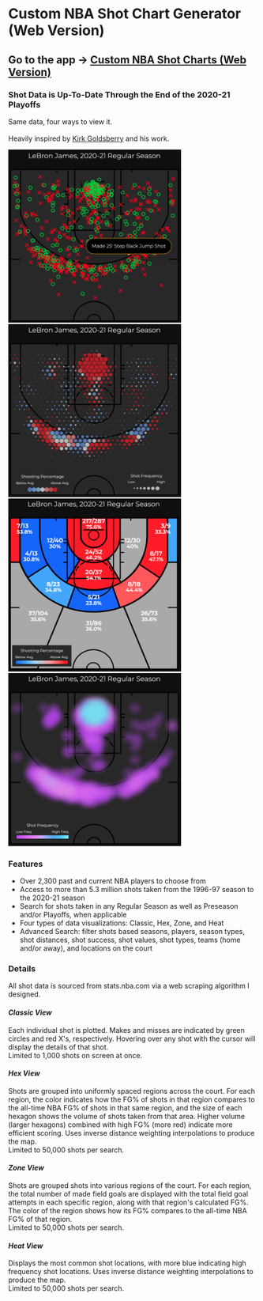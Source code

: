 # Custom NBA Shot Chart Generator (Web Version)

## Go to the app -> <a href="https://customnbashotcharts.com/">Custom NBA Shot Charts (Web Version)</a>

### Shot Data is Up-To-Date Through the End of the 2020-21 Playoffs

Same data, four ways to view it.<br><br>
Heavily inspired by <a href="https://twitter.com/kirkgoldsberry?s=20">Kirk Goldsberry</a> and his work.
<div>
<img src="https://github.com/samnishita/ShotChartWeb/blob/main/src/images/SimpleClassicExample.png" height="350" width="350">
<img src="https://github.com/samnishita/ShotChartWeb/blob/main/src/images/SimpleHexExample.png" height="350" width="350">
<!div>
<div>
<img src="https://github.com/samnishita/ShotChartWeb/blob/main/src/images/SimpleZoneExample.png" height="350" width="350">
<img src="https://github.com/samnishita/ShotChartWeb/blob/main/src/images/SimpleHeatExample.png" height="350" width="350">
<!div>

### Features
* Over 2,300 past and current NBA players to choose from
* Access to more than 5.3 million shots taken from the 1996-97 season to the 2020-21 season
* Search for shots taken in any Regular Season as well as Preseason and/or Playoffs, when applicable
* Four types of data visualizations: Classic, Hex, Zone, and Heat
* Advanced Search: filter shots based seasons, players, season types, shot distances, shot success, shot values, shot types, teams 
(home and/or away), and locations on the court


### Details
All shot data is sourced from stats.nba.com via a web scraping algorithm I designed.
<br><h4>*Classic View*</h4>
Each individual shot is plotted. Makes and misses are indicated by green circles and red X's, respectively. 
Hovering over any shot with the cursor will display the details of that shot.
<br>Limited to 1,000 shots on screen at once.
<br><h4>*Hex View*</h4>
Shots are grouped into uniformly spaced regions across the court. For each region, the color indicates how the FG% of shots in that region
compares to the all-time NBA FG% of shots in that same region, and the size of each hexagon shows the volume of shots taken from that area. 
Higher volume (larger hexagons) combined with high FG% (more red) indicate more efficient scoring. Uses inverse distance weighting interpolations to produce the map.
<br>Limited to 50,000 shots per search.
<br><h4>*Zone View*</h4>
Shots are grouped shots into various regions of the court. For each region, the total number of made field goals are displayed with the total field goal attempts in each specific region, along with 
that region's calculated FG%. The color of the region shows how its FG% compares to the all-time NBA FG% of that region.
<br>Limited to 50,000 shots per search.
<br><h4>*Heat View*</h4>
Displays the most common shot locations, with more blue indicating high frequency shot locations. Uses inverse distance weighting interpolations to produce the map.
<br>Limited to 50,000 shots per search.


